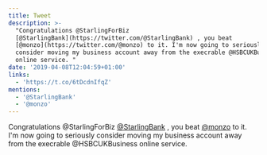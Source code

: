 ```yaml
---
title: Tweet
description: >-
  "Congratulations @StarlingForBiz
  [@StarlingBank](https://twitter.com/@StarlingBank) , you beat
  [@monzo](https://twitter.com/@monzo) to it. I'm now going to seriously
  consider moving my business account away from the execrable @HSBCUKBusiness
  online service. "
date: '2019-04-08T12:04:59+01:00'
links:
  - 'https://t.co/6tDcdnIfqZ'
mentions:
  - '@StarlingBank'
  - '@monzo'
---
```

Congratulations @StarlingForBiz [@StarlingBank](https://twitter.com/@StarlingBank) , you beat [@monzo](https://twitter.com/@monzo) to it. I'm now going to seriously consider moving my business account away from the execrable @HSBCUKBusiness online service. 
